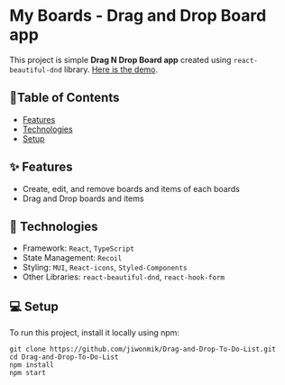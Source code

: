 # **My Boards** - Drag and Drop Board app
This project is simple **Drag N Drop Board app** created using `react-beautiful-dnd` library. [Here is the demo](https://jiwonmik.github.io/Drag-and-Drop-Boards/).

## 📑Table of Contents
- [Features](#features)
- [Technologies](#technologies)
- [Setup](#setup)

## ✨ Features
- Create, edit, and remove boards and items of each boards
- Drag and Drop boards and items

## 📂 Technologies
- Framework: `React`, `TypeScript`
- State Management: `Recoil`
- Styling: `MUI`, `React-icons`, `Styled-Components`
- Other Libraries: `react-beautiful-dnd`, `react-hook-form`

## 💻 Setup
To run this project, install it locally using npm:

```shell
git clone https://github.com/jiwonmik/Drag-and-Drop-To-Do-List.git
cd Drag-and-Drop-To-Do-List
npm install
npm start
```
